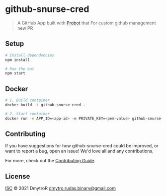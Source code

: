 # github-snurse-cred

> A GitHub App built with [Probot](https://github.com/probot/probot) that For custom github management
> new PR

## Setup

```sh
# Install dependencies
npm install

# Run the bot
npm start
```

## Docker

```sh
# 1. Build container
docker build -t github-snurse-cred .

# 2. Start container
docker run -e APP_ID=<app-id> -e PRIVATE_KEY=<pem-value> github-snurse-cred
```

## Contributing

If you have suggestions for how github-snurse-cred could be improved, or want to report a bug, open an issue! We'd love all and any contributions.

For more, check out the [Contributing Guide](CONTRIBUTING.md).

## License

[ISC](LICENSE) © 2021 DmytroR <dmytro.rudas.binary@gmail.com>
